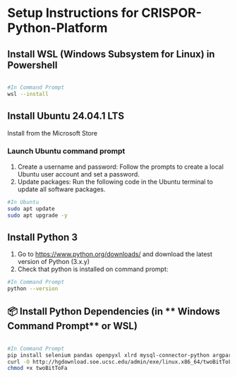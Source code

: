 # Setup Instructions for CRISPOR-Python-Platform

## Install WSL (Windows Subsystem for Linux) in **Powershell**

```bash

#In Command Prompt
wsl --install

```

## Install Ubuntu 24.04.1 LTS 
Install from the Microsoft Store

### Launch Ubuntu command prompt
1. Create a username and password: Follow the prompts to create a local Ubuntu user account and set a password.
2. Update packages: Run the following code in the Ubuntu terminal to update all software packages.
```bash
#In Ubuntu
sudo apt update
sudo apt upgrade -y
```
## Install Python 3
1. Go to https://www.python.org/downloads/ and download the latest version of Python (3.x.y)
2. Check that python is installed on command prompt:
```bash
#In Command Prompt
python --version
```

## 📦 Install Python Dependencies (in ** Windows Command Prompt** or WSL)

```bash

#In Command Prompt
pip install selenium pandas openpyxl xlrd mysql-connector-python argparse
curl -O http://hgdownload.soe.ucsc.edu/admin/exe/linux.x86_64/twoBitToFa
chmod +x twoBitToFa
